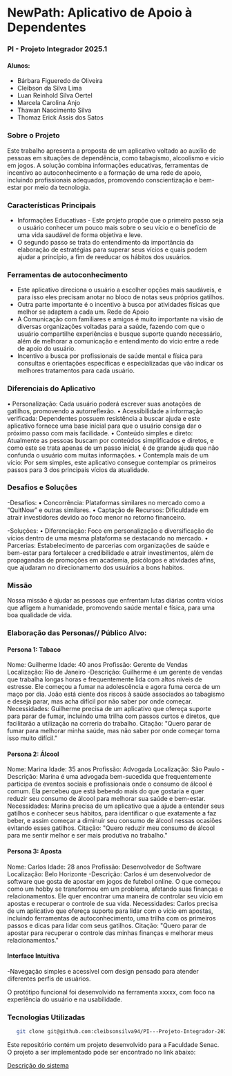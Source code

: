 

# NewPath: Aplicativo de Apoio à Dependentes

### PI - Projeto Integrador 2025.1

#### Alunos:
- Bárbara Figueredo de Oliveira 
- Cleibson da Silva Lima   
- Luan Reinhold Silva Oertel 
- Marcela Carolina Anjo 
- Thawan Nascimento Silva 
- Thomaz Erick Assis dos Satos 

### Sobre o Projeto
Este trabalho apresenta a proposta de um aplicativo voltado ao auxílio de pessoas em situações de dependência, como tabagismo, alcoolismo e vício em jogos. A solução combina informações educativas, ferramentas de incentivo ao autoconhecimento e a formação de uma rede de apoio, incluindo profissionais adequados, promovendo conscientização e bem-estar por meio da tecnologia.

###  Características Principais 

- Informações Educativas - Este projeto propõe que o primeiro passo seja o usuário conhecer um pouco mais sobre o 
seu vício e o benefício de uma vida saudável de forma objetiva e leve.
- O segundo passo se trata do entendimento da importância da elaboração de estratégias 
para superar seus vícios e quais podem ajudar a princípio, a fim de reeducar os hábitos dos 
usuários. 

### Ferramentas de autoconhecimento 
- Este aplicativo direciona o usuário a escolher opções mais saudáveis, e para isso eles 
precisam anotar no bloco de notas seus próprios gatilhos.
- Outra parte importante é o incentivo à busca por atividades físicas que melhor se 
adaptem a cada um. 
Rede de Apoio
- A Comunicação com familiares e amigos é muito importante na visão de diversas 
organizações voltadas para a saúde, fazendo com que o usuário compartilhe experiências e 
busque suporte quando necessário, além de melhorar a comunicação e entendimento do 
vício entre a rede de apoio do usuário.
- Incentivo a busca por profissionais de saúde mental e física para consultas e orientações 
específicas e especializadas que vão indicar os melhores tratamentos para cada usuário.
 
### Diferenciais do Aplicativo 
• Personalização: Cada usuário poderá escrever suas anotações de gatilhos, 
promovendo a autorreflexão. 
• Acessibilidade a informação verificada: Dependentes possuem resistência a 
buscar ajuda e este aplicativo fornece uma base inicial para que o usuário consiga dar o próximo 
passo com mais facilidade. 
• Conteúdo simples e direto: Atualmente as pessoas buscam por conteúdos 
simplificados e diretos, e como este se trata apenas de um passo inicial, é de grande ajuda que 
não confunda o usuário com muitas informações. 
• Contempla mais de um vício: Por sem simples, este aplicativo consegue 
contemplar os primeiros passos para 3 dos principais vícios da atualidade. 

### Desafios e Soluções 

-Desafios: 
• Concorrência: Plataformas similares no mercado como a “QuitNow” e outras 
similares. 
• Captação de Recursos: Dificuldade em atrair investidores devido ao foco menor no retorno financeiro. 

-Soluções: 
• Diferenciação: Foco em personalização e diversificação de vícios dentro de uma 
mesma plataforma se destacando no mercado. 
• Parcerias: Estabelecimento de parcerias com organizações de saúde e bem-estar 
para fortalecer a credibilidade e atrair investimentos, além de propagandas de promoções em 
academia, psicólogos e atividades afins, que ajudaram no direcionamento dos usuários a bons 
habitos.

### Missão 
Nossa missão é ajudar as pessoas que enfrentam lutas diárias contra vícios que afligem a 
humanidade, promovendo saúde mental e física, para uma boa qualidade de vida. 

### Elaboração das Personas// Público Alvo:

#### Persona 1: Tabaco 

Nome: Guilherme Idade: 40 anos Profissão: Gerente de Vendas Localização: Rio de 
Janeiro 
 -Descrição: Guilherme é um gerente de vendas que trabalha longas horas e 
frequentemente lida com altos níveis de estresse. Ele começou a fumar na adolescência e agora 
fuma cerca de um maço por dia. João está ciente dos riscos à saúde associados ao tabagismo e 
deseja parar, mas acha difícil por não saber por onde começar. 
Necessidades: Guilherme precisa de um aplicativo que ofereça suporte para parar de 
fumar, incluindo uma trilha com passos curtos e diretos, que facilitarão a utilização na correria do 
trabalho. 
Citação: "Quero parar de fumar para melhorar minha saúde, mas não saber por onde 
começar torna isso muito difícil." 

#### Persona 2: Álcool 

Nome: Marina Idade: 35 anos Profissão: Advogada Localização: São Paulo 
 -Descrição: Marina é uma advogada bem-sucedida que frequentemente participa de 
eventos sociais e profissionais onde o consumo de álcool é comum. Ela percebeu que está 
bebendo mais do que gostaria e quer reduzir seu consumo de álcool para melhorar sua saúde e 
bem-estar. 
Necessidades: Marina precisa de um aplicativo que a ajude a entender seus gatilhos e 
conhecer seus hábitos, para identificar o que exatamente a faz beber, e assim começar a diminuir 
seu consumo de álcool nessas ocasiões evitando esses gatilhos. 
Citação: "Quero reduzir meu consumo de álcool para me sentir melhor e ser mais 
produtiva no trabalho." 

#### Persona 3: Aposta 

Nome: Carlos Idade: 28 anos Profissão: Desenvolvedor de Software Localização: Belo 
Horizonte 
 -Descrição: Carlos é um desenvolvedor de software que gosta de apostar em jogos de 
futebol online. O que começou como um hobby se transformou em um problema, afetando suas 
finanças e relacionamentos. Ele quer encontrar uma maneira de controlar seu vício em apostas e 
recuperar o controle de sua vida. 
Necessidades: Carlos precisa de um aplicativo que ofereça suporte para lidar com o vício 
em apostas, incluindo ferramentas de autoconhecimento, uma trilha com os primeiros passos e 
dicas para lidar com seus gatilhos. 
Citação: "Quero parar de apostar para recuperar o controle das minhas finanças e 
melhorar meus relacionamentos."

#### Interface Intuitiva

-Navegação simples e acessível com design pensado para atender diferentes perfis de usuários.


O protótipo funcional foi desenvolvido na ferramenta xxxxx, com foco na experiência do usuário e na usabilidade.


### Tecnologias Utilizadas




```bash
   git clone git@github.com:cleibsonsilva94/PI---Projeto-Integrador-2025.1.git
   ```

Este repositório contém um projeto desenvolvido para a Faculdade Senac. O projeto a ser implementado pode ser encontrado no link abaixo:  

[Descrição do sistema](https://github.com/BarbaraFdeOliveira/SENAC_PI/blob/main/Descri%C3%A7%C3%A3o/Descri%C3%A7%C3%A3o%20do%20sistema.md)  



